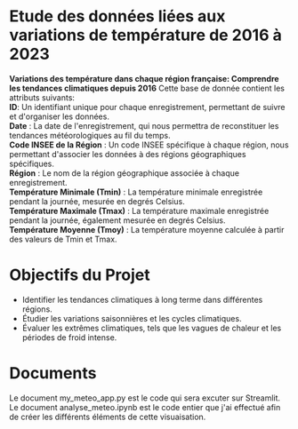 # Etude des données liées aux variations de température de 2016 à 2023
**Variations des température dans chaque région française: Comprendre les tendances climatiques depuis 2016**
Cette base de donnée contient les attributs suivants:  
**ID**: Un identifiant unique pour chaque enregistrement, permettant de suivre et d'organiser les données.   
**Date** : La date de l'enregistrement, qui nous permettra de reconstituer les tendances météorologiques au fil du temps.  
**Code INSEE de la Région** : Un code INSEE spécifique à chaque région, nous permettant d'associer les données à des régions géographiques spécifiques.  
**Région** : Le nom de la région géographique associée à chaque enregistrement.  
**Température Minimale (Tmin)** : La température minimale enregistrée pendant la journée, mesurée en degrés Celsius.  
**Température Maximale (Tmax)** : La température maximale enregistrée pendant la journée, également mesurée en degrés Celsius.  
**Température Moyenne (Tmoy)** : La température moyenne calculée à partir des valeurs de Tmin et Tmax.  

# Objectifs du Projet
 - Identifier les tendances climatiques à long terme dans différentes régions.
 - Étudier les variations saisonnières et les cycles climatiques.
 - Évaluer les extrêmes climatiques, tels que les vagues de chaleur et les périodes de froid intense.

# Documents
Le document my_meteo_app.py est le code qui sera excuter sur Streamlit.  
Le document analyse_meteo.ipynb est le code entier que j'ai effectué afin de créer les différents éléments de cette visuaisation.
